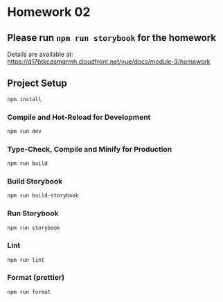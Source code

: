# Homework 02

<h2>Please run <code>npm run storybook</code> for the homework</h2>

Details are available at: https://d17btkcdsmqrmh.cloudfront.net/vue/docs/module-3/homework

## Project Setup

```sh
npm install
```

### Compile and Hot-Reload for Development

```sh
npm run dev
```

### Type-Check, Compile and Minify for Production

```sh
npm run build
```

### Build Storybook

```sh
npm run build-storybook
```

### Run Storybook

```sh
npm run storybook
```

### Lint

```sh
npm run lint
```

### Format (prettier)

```sh
npm run format
```
